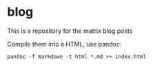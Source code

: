 # blog
This is a repository for the matrix blog posts

Compile them into a HTML, use pandoc:

    pandoc -f markdown -t html *.md >> index.html
